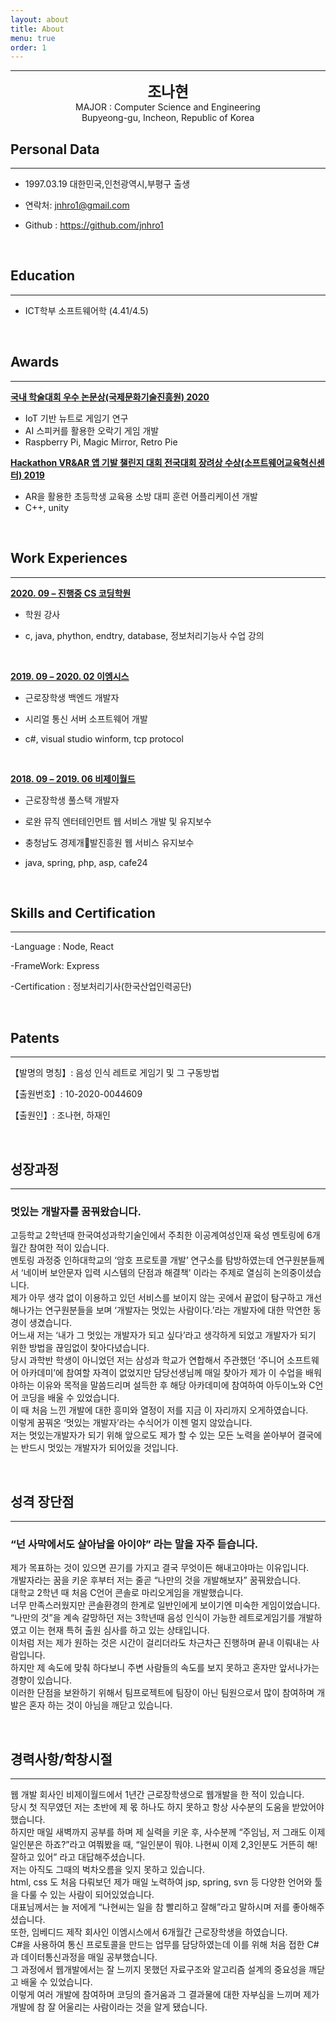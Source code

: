 ```yaml
---
layout: about
title: About
menu: true
order: 1
---
```



* * *
<center>
<span style=
"font-size:170%;
font-weight:bold">
조나현
</span>
</center>

<center>MAJOR : Computer Science and Engineering</center>

<center>Bupyeong-gu, Incheon, Republic of Korea</center>

## Personal Data

---

- 1997.03.19 대한민국,인천광역시,부평구 출생

- 연락처: jnhro1@gmail.com

- Github : <a href="https://github.com/jnhro1">https://github.com/jnhro1</a>

<br>

## Education

---

<!--- Mar.2017 ~ Feb.2021 백석대학교-->
- ICT학부 소프트웨어학 (4.41/4.5)

<br>


## Awards

---

<u><strong><a href="">국내 학술대회 우수 논문상(국제문화기술진흥원) 2020</a></strong></u>

- IoT 기반 뉴트로 게임기 연구
- AI 스피커를 활용한 오락기 게임 개발
- Raspberry Pi, Magic Mirror, Retro Pie

<u><strong><a href="">Hackathon VR&AR 앱 기발 챌린지 대회 전국대회 장려상 수상(소프트웨어교육혁신센터) 2019</a></strong></u>

- AR을 활용한 초등학생 교육용 소방 대피 훈련 어플리케이션 개발
- C++, unity

<br>

## Work Experiences

---

<u><strong><a href="">2020. 09 – 진행중 CS 코딩학원</a></strong></u>

- 학원 강사

- c, java, phython, endtry, database, 정보처리기능사 수업 강의

<br>

<u><strong><a href="">2019. 09 – 2020. 02 이엠시스</a></strong></u>

- 근로장학생 백엔드 개발자

- 시리얼 통신 서버 소프트웨어 개발

- c#, visual studio winform, tcp protocol

<br>

<u><strong><a href="">2018. 09 – 2019. 06 비제이월드</a></strong></u>

- 근로장학생 풀스택 개발자

- 로완 뮤직 엔터테인먼트 웹 서비스 개발 및 유지보수

- 충청남도 경제개발진흥원 웹 서비스 유지보수

- java, spring, php, asp, cafe24

<br>

## Skills and Certification

---

-Language : Node, React

-FrameWork: Express

-Certification : 정보처리기사(한국산업인력공단)

<br>

## Patents

---

【발명의 명칭】: 음성 인식 레트로 게임기 및 그 구동방법

【출원번호】: 10-2020-0044609

【출원인】: 조나현, 하재인

<br>

## 성장과정
---
### 멋있는 개발자를 꿈꿔왔습니다.
고등학교 2학년때 한국여성과학기술인에서 주최한 이공계여성인재 육성 멘토링에 6개월간 참여한 적이 있습니다. <br>
멘토링 과정중 인하대학교의 ‘암호 프로토콜 개발’ 연구소를 탐방하였는데 연구원분들께서 ‘네이버 보안문자 입력 시스템의 단점과 해결책’ 이라는 주제로 열심히 논의중이셨습니다.<br>
제가 아무 생각 없이 이용하고 있던 서비스를 보이지 않는 곳에서 끝없이 탐구하고 개선해나가는 연구원분들을 보며 ‘개발자는 멋있는 사람이다.’라는 개발자에 대한 막연한 동경이 생겼습니다.<br>
어느새 저는 ‘내가 그 멋있는 개발자가 되고 싶다’라고 생각하게 되었고 개발자가 되기 위한 방법을 끊임없이 찾아다녔습니다. <br>
당시 과학반 학생이 아니었던 저는 삼성과 학교가 연합해서 주관했던 ‘주니어 소프트웨어 아카데미’에 참여할 자격이 없었지만 담당선생님께 매일 찾아가 제가 이 수업을 배워야하는 이유와 목적을 말씀드리며 설득한 후 해당 아카데미에 참여하여 아두이노와 C언어 코딩을 배울 수 있었습니다. <br>
이 때 처음 느낀 개발에 대한 흥미와 열정이 저를 지금 이 자리까지 오게하였습니다.<br>
이렇게 꿈꿔온 ‘멋있는 개발자’라는 수식어가 이젠 멀지 않았습니다. <br>
저는 멋있는개발자가 되기 위해 앞으로도 제가 할 수 있는 모든 노력을 쏟아부어 결국에는 반드시 멋있는 개발자가 되어있을 것입니다.

<br>

## 성격 장단점
---
### “넌 사막에서도 살아남을 아이야” 라는 말을 자주 듣습니다.
제가 목표하는 것이 있으면 끈기를 가지고 결국 무엇이든 해내고야마는 이유입니다. <br>
개발자라는 꿈을 키운 후부터 저는 줄곧 “나만의 것을 개발해보자” 꿈꿔왔습니다. <br>
대학교 2학년 때 처음 C언어 콘솔로 마리오게임을 개발했습니다. <br>
너무 만족스러웠지만 콘솔환경의 한계로 일반인에게 보이기엔 미숙한 게임이었습니다. <br>
“나만의 것”을 계속 갈망하던 저는 3학년때 음성 인식이 가능한 레트로게임기를 개발하였고 이는 현재 특허 출원 심사를 하고 있는 상태입니다. <br>
이처럼 저는 제가 원하는 것은 시간이 걸리더라도 차근차근 진행하며 끝내 이뤄내는 사람입니다. <br>
하지만 제 속도에 맞춰 하다보니 주변 사람들의 속도를 보지 못하고 혼자만 앞서나가는 경향이 있습니다. <br>
이러한 단점을 보완하기 위해서 팀프로젝트에 팀장이 아닌 팀원으로서 많이 참여하며 개발은 혼자 하는 것이 아님을 깨닫고 있습니다.

<br>

## 경력사항/학창시절
---
웹 개발 회사인 비제이월드에서 1년간 근로장학생으로 웹개발을 한 적이 있습니다.<br>
당시 첫 직무였던 저는 초반에 제 몫 하나도 하지 못하고 항상 사수분의 도움을 받았어야 했습니다. <br>
하지만 매일 새벽까지 공부를 하며 제 실력을 키운 후, 사수분께 “주임님, 저 그래도 이제 일인분은 하죠?”라고 여쭤봤을 때, 
“일인분이 뭐야. 나현씨 이제 2,3인분도 거뜬히 해! 잘하고 있어” 라고 대답해주셨습니다. <br>
저는 아직도 그때의 벅차오름을 잊지 못하고 있습니다. <br>
html, css 도 처음 다뤄보던 제가 매일 노력하여 jsp, spring, svn 등 다양한 언어와 툴을 다룰 수 있는 사람이 되어있었습니다. <br>
대표님께서는 늘 저에게 “나현씨는 일을 참 빨리하고 잘해”라고 말하시며 저를 좋아해주셨습니다.<br>
또한, 임베디드 제작 회사인 이엠시스에서 6개월간 근로장학생을 하였습니다.<br>
C#을 사용하여 통신 프로토콜을 만드는 업무를 담당하였는데 이를 위해 처음 접한 C#과 데이터통신과정을 매일 공부했습니다.<br>
그 과정에서 웹개발에서는 잘 느끼지 못했던 자료구조와 알고리즘 설계의 중요성을 깨닫고 배울 수 있었습니다.<br>
이렇게 여러 개발에 참여하며 코딩의 즐거움과 그 결과물에 대한 자부심을 느끼며 제가 개발에 참 잘 어울리는 사람이라는 것을 알게 됐습니다.
